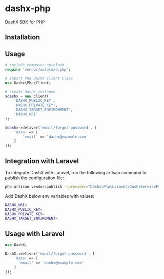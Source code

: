 # dashx-php

DashX SDK for PHP

## Installation

## Usage
```php
# include composer autoload
require 'vendor/autoload.php';

# import the DashX Client Class
use Dashx\Php\Client;

# create dashx instance
$dashx = new Client(
    'DASHX_PUBLIC_KEY',
    'DASHX_PRIVATE_KEY',
    'DASHX_TARGET_ENVIRONMENT',
    'DASHX_URI'
);

$dashx->deliver('email/forgot-password', [
    'data' => [
        'email' => 'dashx@example.com'
    ]
]);
```

## Integration with Laravel

To integrate DashX with Laravel, run the following artisan command to publish the configuration file:

```bash
php artisan vendor:publish --provider="Dashx\Php\Laravel\DashxServiceProvider"
```
Add DashX below env variables with values:

```bash
DASHX_URI=
DASHX_PUBLIC_KEY=
DASHX_PRIVATE_KEY=
DASHX_TARGET_ENVIROMENT=
```

## Usage with Laravel

```php
use DashX;

DashX::deliver('email/forgot-password', [
    'data' => [
      'email' => 'dashx@example.com'
    ]
]);
```
